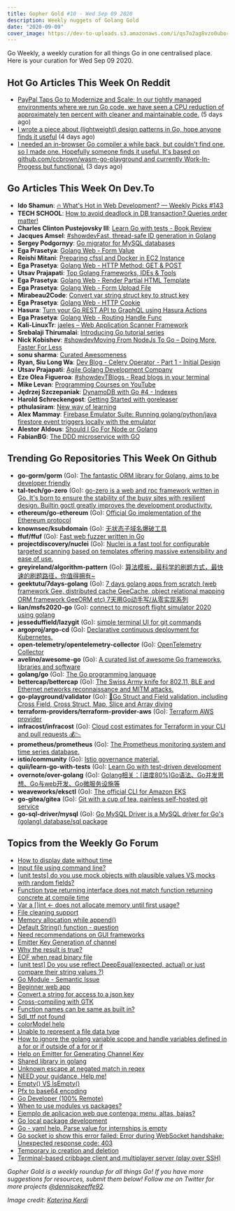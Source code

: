 ```yaml
---
title: Gopher Gold #10 - Wed Sep 09 2020
description: Weekly nuggets of Golang Gold
date: "2020-09-09"
cover_image: https://dev-to-uploads.s3.amazonaws.com/i/qs7o2ag8vzo0uborgc7v.png
---
```


Go Weekly, a weekly curation for all things Go in one centralised place. Here is your curation for Wed Sep 09 2020.

## Hot Go Articles This Week On Reddit

- [PayPal Taps Go to Modernize and Scale: In our tightly managed environments where we run Go code, we have seen a CPU reduction of approximately ten percent with cleaner and maintainable code.](https://www.reddit.com/r/golang/comments/ilr81s/paypal_taps_go_to_modernize_and_scale_in_our/) (5 days ago)
- [I wrote a piece about (lightweight) design patterns in Go, hope anyone finds it useful](https://www.reddit.com/r/golang/comments/iml937/i_wrote_a_piece_about_lightweight_design_patterns/) (4 days ago)
- [I needed an in-browser Go compiler a while back, but couldn't find one, so I made one. Hopefully someone finds it useful. It's based on github.com/ccbrown/wasm-go-playground and currently Work-In-Progess but functional.](https://www.reddit.com/r/golang/comments/in46lo/i_needed_an_inbrowser_go_compiler_a_while_back/) (3 days ago)

## Go Articles This Week On Dev.To

- **Ido Shamun**: [🔥 What's Hot in Web Development? — Weekly Picks #143](https://dev.to/dailydotdev/what-s-hot-in-web-development-weekly-picks-143-4pon)
- **TECH SCHOOL**: [How to avoid deadlock in DB transaction? Queries order matter!](https://dev.to/techschoolguru/how-to-avoid-deadlock-in-db-transaction-queries-order-matter-oh7)
- **Charles Clinton Pustejovsky III**: [Learn Go with tests - Book Review](https://dev.to/cpustejovsky/learn-go-with-tests-book-review-na4)
- **Jacques Amsel**: [#showdevFast, thread-safe ID generation in Golang](https://dev.to/dextication/fast-thread-safe-id-generation-in-golang-38li)
- **Sergey Podgornyy**: [Go migrator for MySQL databases](https://dev.to/larapulse/go-migrator-for-mysql-databases-2gom)
- **Ega Prasetya**: [Golang Web - Form Value](https://dev.to/ga/golang-web-form-value-7kl)
- **Reishi Mitani**: [Preparing cfssl and Docker in EC2 Instance](https://dev.to/greenteabiscuit/preparing-cfssl-and-docker-in-ec2-instance-45jp)
- **Ega Prasetya**: [Golang Web - HTTP Method: GET & POST](https://dev.to/ga/golang-web-http-method-get-post-dn6)
- **Utsav Prajapati**: [Top Golang Frameworks, IDEs & Tools](https://dev.to/prajaut/top-golang-frameworks-ides-tools-3g4)
- **Ega Prasetya**: [Golang Web - Render Partial HTML Template](https://dev.to/ga/golang-web-render-partial-html-template-3h1m)
- **Ega Prasetya**: [Golang Web - Form Upload File](https://dev.to/ga/golang-web-form-upload-file-32cg)
- **Mirabeau2Code**: [Convert var string struct key to struct key](https://dev.to/mirabeau2code/convert-var-string-struc-key-to-struct-key-4nfi)
- **Ega Prasetya**: [Golang Web - HTTP Cookie](https://dev.to/ga/golang-web-http-cookie-2ceh)
- **Hasura**: [Turn your Go REST API to GraphQL using Hasura Actions](https://dev.to/hasurahq/turn-your-go-rest-api-to-graphql-using-hasura-actions-g2l)
- **Ega Prasetya**: [Golang Web - Routing Handle Func](https://dev.to/ga/golang-web-routing-handle-func-315f)
- **Kali-LinuxTr**: [jaeles – Web Application Scanner Framework](https://dev.to/kalilinuxtr/jaeles-web-application-scanner-framework-16b)
- **Srebalaji Thirumalai**: [Introducing Go tutorial series](https://dev.to/srebalaji/introducing-go-tutorial-series-347f)
- **Nick Kobishev**: [#showdevMoving From NodeJs To Go – Doing More, Faster For Less](https://dev.to/nickkobishev/moving-from-nodejs-to-go-doing-more-faster-for-less-1g03)
- **sonu sharma**: [Curated Awesomeness](https://dev.to/sonu_sharma/curated-awesomeness-4poe)
- **Ryan, Siu Long Wa**: [Dev Blog - Celery Operator - Part 1 - Initial Design](https://dev.to/ryansiu1995/dev-blog-celery-operator-part-1-initial-design-3hn2)
- **Utsav Prajapati**: [Agile Golang Development Company](https://dev.to/prajaut/agile-golang-development-company-3bbe)
- **Eze Olea Figueroa**: [#showdevTBlogs - Read blogs in your terminal](https://dev.to/ezeoleaf/tblogs-development-blogs-in-your-terminal-4pk5)
- **Mike Levan**: [Programming Courses on YouTube](https://dev.to/thenjdevopsguy/programming-courses-on-youtube-5e6b)
- **Jędrzej Szczepaniak**: [DynamoDB with Go #4 - Indexes](https://dev.to/jbszczepaniak/dynamodb-with-go-4-indexes-3doi)
- **Harold Schreckengost**: [Getting Started with goreleaser](https://dev.to/sydneybrokeit/getting-started-with-goreleaser-5672)
- **pthulasiram**: [New way of learning](https://dev.to/pthulasiram/new-way-of-learning-2g13)
- **Alex Mammay**: [Firebase Emulator Suite: Running golang/python/java firestore event triggers locally with the emulator](https://dev.to/amammay/firebase-emulator-suite-running-golang-python-java-firestore-event-triggers-locally-with-the-emulator-27l3)
- **Alestor Aldous**: [Should I Go For Node or Golang](https://dev.to/alestor123/should-i-go-for-node-or-golang-3d9c)
- **FabianBG**: [The DDD microservice with GO](https://dev.to/fabianbg/the-ddd-microservice-with-go-5cie)

## Trending Go Repositories This Week On Github

- **go-gorm/gorm** (Go): [The fantastic ORM library for Golang, aims to be developer friendly](https://github.com/go-gorm/gorm)
- **tal-tech/go-zero** (Go): [go-zero is a web and rpc framework written in Go. It's born to ensure the stability of the busy sites with resilient design. Builtin goctl greatly improves the development productivity.](https://github.com/tal-tech/go-zero)
- **ethereum/go-ethereum** (Go): [Official Go implementation of the Ethereum protocol](https://github.com/ethereum/go-ethereum)
- **knownsec/ksubdomain** (Go): [无状态子域名爆破工具](https://github.com/knownsec/ksubdomain)
- **ffuf/ffuf** (Go): [Fast web fuzzer written in Go](https://github.com/ffuf/ffuf)
- **projectdiscovery/nuclei** (Go): [Nuclei is a fast tool for configurable targeted scanning based on templates offering massive extensibility and ease of use.](https://github.com/projectdiscovery/nuclei)
- **greyireland/algorithm-pattern** (Go): [算法模板，最科学的刷题方式，最快速的刷题路径，你值得拥有~](https://github.com/greyireland/algorithm-pattern)
- **geektutu/7days-golang** (Go): [7 days golang apps from scratch (web framework Gee, distributed cache GeeCache, object relational mapping ORM framework GeeORM etc) 7天用Go动手写/从零实现系列](https://github.com/geektutu/7days-golang)
- **lian/msfs2020-go** (Go): [connect to microsoft flight simulator 2020 using golang](https://github.com/lian/msfs2020-go)
- **jesseduffield/lazygit** (Go): [simple terminal UI for git commands](https://github.com/jesseduffield/lazygit)
- **argoproj/argo-cd** (Go): [Declarative continuous deployment for Kubernetes.](https://github.com/argoproj/argo-cd)
- **open-telemetry/opentelemetry-collector** (Go): [OpenTelemetry Collector](https://github.com/open-telemetry/opentelemetry-collector)
- **avelino/awesome-go** (Go): [A curated list of awesome Go frameworks, libraries and software](https://github.com/avelino/awesome-go)
- **golang/go** (Go): [The Go programming language](https://github.com/golang/go)
- **bettercap/bettercap** (Go): [The Swiss Army knife for 802.11, BLE and Ethernet networks reconnaissance and MITM attacks.](https://github.com/bettercap/bettercap)
- **go-playground/validator** (Go): [💯Go Struct and Field validation, including Cross Field, Cross Struct, Map, Slice and Array diving](https://github.com/go-playground/validator)
- **terraform-providers/terraform-provider-aws** (Go): [Terraform AWS provider](https://github.com/terraform-providers/terraform-provider-aws)
- **infracost/infracost** (Go): [Cloud cost estimates for Terraform in your CLI and pull requests 💰📉](https://github.com/infracost/infracost)
- **prometheus/prometheus** (Go): [The Prometheus monitoring system and time series database.](https://github.com/prometheus/prometheus)
- **istio/community** (Go): [Istio governance material.](https://github.com/istio/community)
- **quii/learn-go-with-tests** (Go): [Learn Go with test-driven development](https://github.com/quii/learn-go-with-tests)
- **overnote/over-golang** (Go): [Golang相关：[进度80%]Go语法、Go并发思想、Go与web开发、Go微服务设施等](https://github.com/overnote/over-golang)
- **weaveworks/eksctl** (Go): [The official CLI for Amazon EKS](https://github.com/weaveworks/eksctl)
- **go-gitea/gitea** (Go): [Git with a cup of tea, painless self-hosted git service](https://github.com/go-gitea/gitea)
- **go-sql-driver/mysql** (Go): [Go MySQL Driver is a MySQL driver for Go's (golang) database/sql package](https://github.com/go-sql-driver/mysql)

## Topics from the Weekly Go Forum

- [How to display date without time](https://forum.golangbridge.org/t/how-to-display-date-without-time/20444)
- [Input file using command line?](https://forum.golangbridge.org/t/input-file-using-command-line/20460)
- [[unit tests] do you use mock objects with plausible values VS mocks with random fields?](https://forum.golangbridge.org/t/unit-tests-do-you-use-mock-objects-with-plausible-values-vs-mocks-with-random-fields/20455)
- [Function type returning interface does not match function returning concrete at compile time](https://forum.golangbridge.org/t/function-type-returning-interface-does-not-match-function-returning-concrete-at-compile-time/20438)
- [Var a []int <- does not allocate memory until first usage?](https://forum.golangbridge.org/t/var-a-int-does-not-allocate-memory-until-first-usage/20458)
- [File cleaning support](https://forum.golangbridge.org/t/file-cleaning-support/20488)
- [Memory allocation while append()](https://forum.golangbridge.org/t/memory-allocation-while-append/20479)
- [Default String() function - question](https://forum.golangbridge.org/t/default-string-function-question/20457)
- [Need recommendations on GUI frameworks](https://forum.golangbridge.org/t/need-recommendations-on-gui-frameworks/20440)
- [Emitter Key Generation of channel](https://forum.golangbridge.org/t/emitter-key-generation-of-channel/20437)
- [Why the result is true?](https://forum.golangbridge.org/t/why-the-result-is-true/20483)
- [EOF when read binary file](https://forum.golangbridge.org/t/eof-when-read-binary-file/20486)
- [[unit test] Do you use reflect.DeepEqual(expected, actual) or just compare their string values ?)](https://forum.golangbridge.org/t/unit-test-do-you-use-reflect-deepequal-expected-actual-or-just-compare-their-string-values/20454)
- [Go Module - Semantic Issue](https://forum.golangbridge.org/t/go-module-semantic-issue/20474)
- [Beginner web app](https://forum.golangbridge.org/t/beginner-web-app/20514)
- [Convert a string for access to a json key](https://forum.golangbridge.org/t/convert-a-string-for-access-to-a-json-key/20441)
- [Cross-compiling with GTK](https://forum.golangbridge.org/t/cross-compiling-with-gtk/20423)
- [Function names can be same as built in?](https://forum.golangbridge.org/t/function-names-can-be-same-as-built-in/20459)
- [Sdl_ttf not found](https://forum.golangbridge.org/t/sdl-ttf-not-found/20443)
- [colorModel help](https://forum.golangbridge.org/t/colormodel-help/20480)
- [Unable to represent a file data type](https://forum.golangbridge.org/t/unable-to-represent-a-file-data-type/20511)
- [How to ignore the golang variable scope and handle variables defined in a for or if outside of a for or if](https://forum.golangbridge.org/t/how-to-ignore-the-golang-variable-scope-and-handle-variables-defined-in-a-for-or-if-outside-of-a-for-or-if/20472)
- [Help on Emitter for Generating Channel Key](https://forum.golangbridge.org/t/help-on-emitter-for-generating-channel-key/20447)
- [Shared library in golang](https://forum.golangbridge.org/t/shared-library-in-golang/20435)
- [Unknown escape at negated match in reqex](https://forum.golangbridge.org/t/unknown-escape-at-negated-match-in-reqex/20491)
- [NEED your guidance, Help me!](https://forum.golangbridge.org/t/need-your-guidance-help-me/20473)
- [Empty() VS IsEmpty()](https://forum.golangbridge.org/t/empty-vs-isempty/20424)
- [Pfx to base64 encoding](https://forum.golangbridge.org/t/pfx-to-base64-encoding/20425)
- [Go Developer (100% Remote)](https://forum.golangbridge.org/t/go-developer-100-remote/20432)
- [When to use modules vs packages?](https://forum.golangbridge.org/t/when-to-use-modules-vs-packages/20436)
- [Ejemplo de aplicacion web que contenga: menu, altas, bajas?](https://forum.golangbridge.org/t/ejemplo-de-aplicacion-web-que-contenga-menu-altas-bajas/20503)
- [Go local package development](https://forum.golangbridge.org/t/go-local-package-development/20509)
- [Go - yaml help. Parse value for internships is empty](https://forum.golangbridge.org/t/go-yaml-help-parse-value-for-internships-is-empty/20496)
- [Go socket io show this error failed: Error during WebSocket handshake: Unexpected response code: 403](https://forum.golangbridge.org/t/go-socket-io-show-this-error-failed-error-during-websocket-handshake-unexpected-response-code-403/20470)
- [Temporary ip creation and deletion](https://forum.golangbridge.org/t/temporary-ip-creation-and-deletion/20453)
- [Terminal-based cribbage client and multiplayer server (play over SSH)](https://forum.golangbridge.org/t/terminal-based-cribbage-client-and-multiplayer-server-play-over-ssh/20430)

_Gopher Gold is a weekly roundup for all things Go! If you have more suggestions for resources, submit them below! Follow me on Twitter for more projects [@dennisokeeffe92](https://twitter.com/dennisokeeffe92)._

_Image credit: [Katerina Kerdi](https://unsplash.com/@katekerdi)_